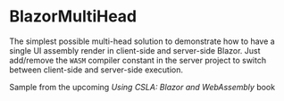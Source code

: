 # BlazorMultiHead

The simplest possible multi-head solution to demonstrate how to have a single UI assembly render in client-side and server-side Blazor. Just add/remove the `WASM` compiler constant in the server project to switch between client-side and server-side execution.

Sample from the upcoming _Using CSLA: Blazor and WebAssembly_ book
